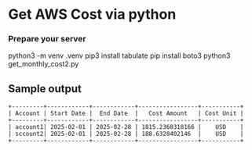 # Get AWS Cost via python

### Prepare your server
python3 -m venv .venv 
pip3 install tabulate
pip install boto3
python3 get_monthly_cost2.py


## Sample output
```
+---------+------------+------------+-----------------+-----------+
| Account | Start Date |  End Date  |   Cost Amount   | Cost Unit |
+---------+------------+------------+-----------------+-----------+
| account1| 2025-02-01 | 2025-02-28 | 1815.2360318166 |    USD    |
| sccount2| 2025-02-01 | 2025-02-28 | 188.6328402146  |    USD    |
+---------+------------+------------+-----------------+-----------+
```
